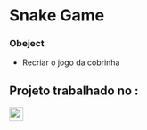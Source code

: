 # Snake Game



### Obeject

* Recriar o jogo da cobrinha

## Projeto trabalhado no :

<div style:"display: inline_block">
<img align:"center"; height="25" src="https://img.shields.io/badge/JavaScript-F7DF1E?style=for-the-badge&logo=javascript&logoColor=black"/>
</div>

